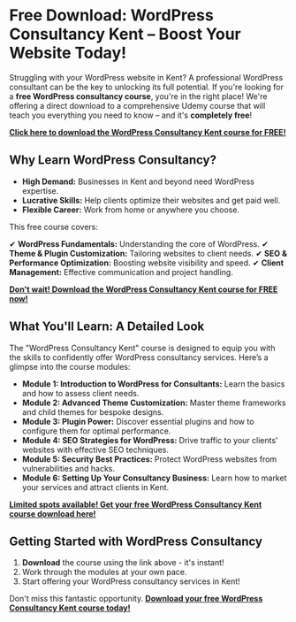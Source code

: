 # Free Download: WordPress Consultancy Kent – Boost Your Website Today!

Struggling with your WordPress website in Kent? A professional WordPress consultant can be the key to unlocking its full potential. If you're looking for a **free WordPress consultancy course**, you're in the right place! We're offering a direct download to a comprehensive Udemy course that will teach you everything you need to know – and it's **completely free**!

[**Click here to download the WordPress Consultancy Kent course for FREE!**](https://udemywork.com/wordpress-consultancy-kent)

## Why Learn WordPress Consultancy?

*   **High Demand:** Businesses in Kent and beyond need WordPress expertise.
*   **Lucrative Skills:** Help clients optimize their websites and get paid well.
*   **Flexible Career:** Work from home or anywhere you choose.

This free course covers:

✔ **WordPress Fundamentals:** Understanding the core of WordPress.
✔ **Theme & Plugin Customization:** Tailoring websites to client needs.
✔ **SEO & Performance Optimization:** Boosting website visibility and speed.
✔ **Client Management:** Effective communication and project handling.

[**Don't wait! Download the WordPress Consultancy Kent course for FREE now!**](https://udemywork.com/wordpress-consultancy-kent)

## What You'll Learn: A Detailed Look

The "WordPress Consultancy Kent" course is designed to equip you with the skills to confidently offer WordPress consultancy services. Here’s a glimpse into the course modules:

*   **Module 1: Introduction to WordPress for Consultants:** Learn the basics and how to assess client needs.
*   **Module 2: Advanced Theme Customization:** Master theme frameworks and child themes for bespoke designs.
*   **Module 3: Plugin Power:** Discover essential plugins and how to configure them for optimal performance.
*   **Module 4: SEO Strategies for WordPress:** Drive traffic to your clients' websites with effective SEO techniques.
*   **Module 5: Security Best Practices:** Protect WordPress websites from vulnerabilities and hacks.
*   **Module 6: Setting Up Your Consultancy Business:** Learn how to market your services and attract clients in Kent.

[**Limited spots available! Get your free WordPress Consultancy Kent course download here!**](https://udemywork.com/wordpress-consultancy-kent)

## Getting Started with WordPress Consultancy

1.  **Download** the course using the link above - it's instant!
2.  Work through the modules at your own pace.
3.  Start offering your WordPress consultancy services in Kent!

Don't miss this fantastic opportunity. **[Download your free WordPress Consultancy Kent course today!](https://udemywork.com/wordpress-consultancy-kent)**
